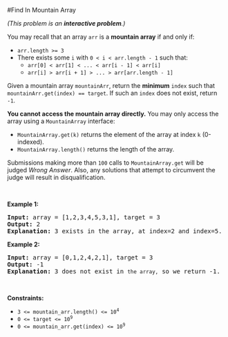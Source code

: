 #Find In Mountain Array
<p><em>(This problem is an <strong>interactive problem</strong>.)</em></p>
<p>You may recall that an array <code>arr</code> is a <strong>mountain array</strong> if and only if:</p>
<ul>
<li><code>arr.length &gt;= 3</code></li>
<li>There exists some <code>i</code> with <code>0 &lt; i &lt; arr.length - 1</code> such that:
    <ul>
<li><code>arr[0] &lt; arr[1] &lt; ... &lt; arr[i - 1] &lt; arr[i]</code></li>
<li><code>arr[i] &gt; arr[i + 1] &gt; ... &gt; arr[arr.length - 1]</code></li>
</ul>
</li>
</ul>
<p>Given a mountain array <code>mountainArr</code>, return the <strong>minimum</strong> <code>index</code> such that <code>mountainArr.get(index) == target</code>. If such an <code>index</code> does not exist, return <code>-1</code>.</p>
<p><strong>You cannot access the mountain array directly.</strong> You may only access the array using a <code>MountainArray</code> interface:</p>
<ul>
<li><code>MountainArray.get(k)</code> returns the element of the array at index <code>k</code> (0-indexed).</li>
<li><code>MountainArray.length()</code> returns the length of the array.</li>
</ul>
<p>Submissions making more than <code>100</code> calls to <code>MountainArray.get</code> will be judged <em>Wrong Answer</em>. Also, any solutions that attempt to circumvent the judge will result in disqualification.</p>
<p> </p>
<p><strong class="example">Example 1:</strong></p>
<pre><strong>Input:</strong> array = [1,2,3,4,5,3,1], target = 3
<strong>Output:</strong> 2
<strong>Explanation:</strong> 3 exists in the array, at index=2 and index=5. Return the minimum index, which is 2.</pre>
<p><strong class="example">Example 2:</strong></p>
<pre><strong>Input:</strong> array = [0,1,2,4,2,1], target = 3
<strong>Output:</strong> -1
<strong>Explanation:</strong> 3 does not exist in <code>the array,</code> so we return -1.
</pre>
<p> </p>
<p><strong>Constraints:</strong></p>
<ul>
<li><code>3 &lt;= mountain_arr.length() &lt;= 10<sup>4</sup></code></li>
<li><code>0 &lt;= target &lt;= 10<sup>9</sup></code></li>
<li><code>0 &lt;= mountain_arr.get(index) &lt;= 10<sup>9</sup></code></li>
</ul>
